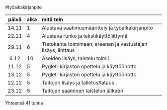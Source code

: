 #työaikakirjanpito

| päivä | aika | mitä tein |
| :----:|:-----|:----------|
| 14.11 | 1    | Alustava vaatimusmäärittely ja työaikakirjanpito|
| 22.11 | 4    | Alustava runko ja tekstikäyttöliittymä|
| 29.11 | 6    | Tietokanta toimimaan, areenan ja vastustajan lisäys, linttaus |
| 6.12  | 10   | Aseiden lisäys, taistelu toimii|
| 11.12 | 5    | Pyglet-kirjaston opettelu ja käyttöönotto|
| 13.12 | 5    | Pyglet-kirjaston opettelu ja käyttöönotto|
| 22.12 | 5    | Taitojen lisäys ja talletus/lataus|
| 23.12 | 5    | Taitojen saaminen taistelun jälkeen|

Yhteensä 41 tuntia
